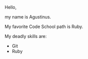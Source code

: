 Hello,

my name is Agustinus.

My favorite Code School path is Ruby.

My deadly skills are:
* Git
* Ruby
